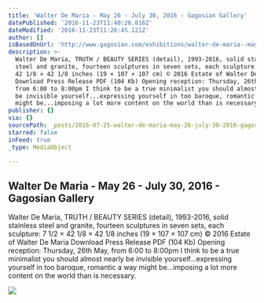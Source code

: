 ```yaml
---
title: 'Walter De Maria - May 26 - July 30, 2016 - Gagosian Gallery'
datePublished: '2016-11-23T11:40:26.816Z'
dateModified: '2016-11-23T11:26:45.121Z'
author: []
isBasedOnUrl: 'http://www.gagosian.com/exhibitions/walter-de-maria--may-26-2016'
description: >-
  Walter De Maria, TRUTH / BEAUTY SERIES (detail), 1993-2016, solid stainless
  steel and granite, fourteen sculptures in seven sets, each sculpture: 7 1/2 ×
  42 1/8 × 42 1/8 inches (19 × 107 × 107 cm) © 2016 Estate of Walter De Maria
  Download Press Release PDF (104 Kb) Opening reception: Thursday, 26th May,
  from 6:00 to 8:00pm I think to be a true minimalist you should almost nearly
  be invisible yourself...expressing yourself in too baroque, romantic a way
  might be...imposing a lot more content on the world than is necessary.
publisher: {}
via: {}
sourcePath: _posts/2016-07-25-walter-de-maria-may-26-july-30-2016-gagosian-gallery.md
starred: false
inFeed: true
_type: MediaObject

---
```

<article style=""><h1>Walter De Maria - May 26 - July 30, 2016 - Gagosian Gallery</h1><p>Walter De Maria, TRUTH / BEAUTY SERIES (detail), 1993-2016, solid stainless steel and granite, fourteen sculptures in seven sets, each sculpture: 7 1/2 × 42 1/8 × 42 1/8 inches (19 × 107 × 107 cm) © 2016 Estate of Walter De Maria Download Press Release PDF (104 Kb) Opening reception: Thursday, 26th May, from 6:00 to 8:00pm I think to be a true minimalist you should almost nearly be invisible yourself...expressing yourself in too baroque, romantic a way might be...imposing a lot more content on the world than is necessary.</p><img src="http://www.gagosian.com/__data/ab3de0ac01c9558acd7e6f67d2f92b6c.jpg" /></article>